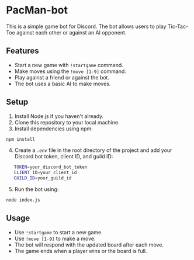 # PacMan-bot

This is a simple game bot for Discord. The bot allows users to play Tic-Tac-Toe against each other or against an AI opponent.

## Features

- Start a new game with `!startgame` command.
- Make moves using the `!move [1-9]` command.
- Play against a friend or against the bot.
- The bot uses a basic AI to make moves.

## Setup

1. Install Node.js if you haven't already.
2. Clone this repository to your local machine.
3. Install dependencies using npm:
```bash
npm install
```
4. Create a `.env` file in the root directory of the project and add your Discord bot token, client ID, and guild ID:
```bash
   TOKEN=your_discord_bot_token
   CLIENT_ID=your_client_id
   GUILD_ID=your_guild_id
```
5. Run the bot using:
```bash
node index.js
```

## Usage

- Use `!startgame` to start a new game.
- Use `!move [1-9]` to make a move.
- The bot will respond with the updated board after each move.
- The game ends when a player wins or the board is full.
